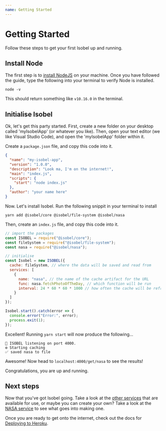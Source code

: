 ```yaml
---
name: Getting Started
---
```


# Getting Started

Follow these steps to get your first Isobel up and running.

## Install Node

The first step is to [install NodeJS](https://nodesource.com/blog/installing-nodejs-tutorial-mac-os-x/) on your machine. Once you have followed the guide, type the following into your terminal to verify Node is installed.

```
node -v
```

This should return something like `v10.16.0` in the terminal.

## Initialise Isobel

Ok, let's get this party started. First, create a new folder on your desktop called 'myIsobelApp' (or whatever you like). Then, open your text editor (we like Visual Studio Code), and open the 'myIsobelApp' folder within it.

Create a `package.json` file, and copy this code into it.

```json
{
  "name": "my-isobel-app",
  "version": "1.0.0",
  "description": "Look ma, I'm on the internet!",
  "main": "index.js",
  "scripts": {
    "start": "node index.js"
  },
  "author": "your name here"
}
```

Now. Let's install Isobel. Run the following snippit in your terminal to install

```
yarn add @isobel/core @isobel/file-system @isobel/nasa
```

Then, create an `index.js` file, and copy this code into it.

```javascript
// import the packages
const ISOBEL = require("@isobel/core");
const fileSystem = require("@isobel/file-system");
const nasa = require("@isobel/nasa");

// initialise
const Isobel = new ISOBEL({
  cache: fileSystem, // where the data will be saved and read from
  services: [
    {
      name: "nasa", // the name of the cache artifact for the URL
      func: nasa.fetchPhotoOfTheDay, // which function will be run
      interval: 24 * 60 * 60 * 1000 // how often the cache will be refreshed
    }
  ]
});

Isobel.start().catch(error => {
  console.error("Error:", error);
  process.exit(1);
});
```

Excellent! Running `yarn start` will now produce the following...

```
🐶 ISOBEL listening on port 4000.
⚙️ Starting caching
✅ saved nasa to file
```

Awesome! Now head to `localhost:4000/get/nasa` to see the results!

Congratulations, you are up and running.

## Next steps

Now that you've got Isobel going. Take a look at the [other services](https://isobeljs.com/#supported-services) that are available for use, or maybe you can create your own? Take a look at the [NASA service](https://github.com/nathsimpson/isobel/blob/master/packages/services/nasa/index.js) to see what goes into making one.

Once you are ready to get onto the internet, check out the docs for [Deploying to Heroku](https://isobeljs.com/guides-deploy-to-heroku).
